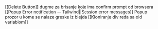 [[Delete Button]] dugme za brisanje koje ima confirm prompt od browsera
[[Popup Error notification -- Tailwind||Session error messages]] Popup prozor u kome se nalaze greske iz blejda
[[Kloniranje div reda sa old variablom]]